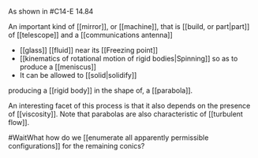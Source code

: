 As shown in #C14-E 14.84

An important kind of [[mirror]], or [[machine]], that is [[build, or part|part]] of [[telescope]] and a [[communications antenna]]

- [[glass]] [[fluid]] near its [[Freezing point]]
- [[kinematics of rotational motion of rigid bodies|Spinning]] so as to produce a [[meniscus]]
- It can be allowed to [[solid|solidify]]

producing a [[rigid body]] in the shape of, a [[parabola]].

An interesting facet of this process is that it also depends on the presence of [[viscosity]]. Note that parabolas are also characteristic of [[turbulent flow]].

#WaitWhat how do we [[enumerate all apparently permissible configurations]] for the remaining conics?